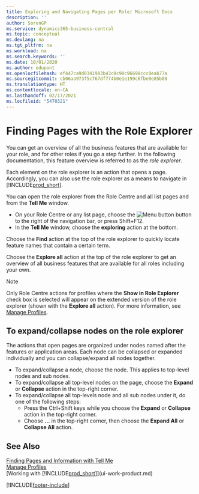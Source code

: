 ```yaml
---
title: Exploring and Navigating Pages per Role| Microsoft Docs
description: ''
author: SorenGP
ms.service: dynamics365-business-central
ms.topic: conceptual
ms.devlang: na
ms.tgt_pltfrm: na
ms.workload: na
ms.search.keywords: ''
ms.date: 10/01/2020
ms.author: edupont
ms.openlocfilehash: ef447ca9d0341983b43c0c90c96698ccc0eab77a
ms.sourcegitcommit: cb06aa973f5c767df774b0e1e199c6fbe0e85b88
ms.translationtype: HT
ms.contentlocale: en-CA
ms.lasthandoff: 02/17/2021
ms.locfileid: "5470321"
---
```

# <a name="finding-pages-with-the-role-explorer"></a>Finding Pages with the Role Explorer
You can get an overview of all the business features that are available for your role, and for other roles if you go a step further. In the following documentation, this feature overview is referred to as the *role explorer*.

Each element on the role explorer is an action that opens a page. Accordingly, you can also use the role explorer as a means to navigate in [!INCLUDE[prod_short](includes/prod_short.md)].

You can open the role explorer from the Role Centre and all list pages and from the **Tell Me** window.

- On your Role Centre or any list page, choose the ![Menu button](media/ui_menu_button.png "Menu button") button to the right of the navigation bar, or press Shift+F12.
- In the **Tell Me** window, choose the **exploring** action at the bottom.

Choose the **Find** action at the top of the role explorer to quickly locate feature names that contain a certain term.

Choose the **Explore all** action at the top of the role explorer to get an overview of all business features that are available for all roles including your own.

> [!NOTE]
> Only Role Centre actions for profiles where the **Show in Role Explorer** check box is selected will appear on the extended version of the role explorer (shown with the **Explore all** action). For more information, see [Manage Profiles](admin-users-profiles-roles.md).

## <a name="to-expandcollapse-nodes-on-the-role-explorer"></a>To expand/collapse nodes on the role explorer
The actions that open pages are organized under nodes named after the features or application areas. Each node can be collapsed or expanded individually and you can collapse/expand all nodes together.

- To expand/collapse a node, choose the node. This applies to top-level nodes and sub nodes.
- To expand/collapse all top-level nodes on the page, choose the **Expand** or **Collapse** action in the top-right corner.
- To expand/collapse all top-levels node and all sub nodes under it, do one of the following steps:
    - Press the Ctrl+Shift keys while you choose the **Expand** or **Collapse** action in the top-right corner.
    - Choose **...** in the top-right corner, then choose the **Expand All** or **Collapse All** action.

## <a name="see-also"></a>See Also
[Finding Pages and Information with Tell Me](ui-search.md)  
[Manage Profiles](admin-users-profiles-roles.md)  
[Working with [!INCLUDE[prod_short](includes/prod_short.md)]](ui-work-product.md)


[!INCLUDE[footer-include](includes/footer-banner.md)]